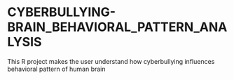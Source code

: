 # CYBERBULLYING-BRAIN_BEHAVIORAL_PATTERN_ANALYSIS
This R project makes the user understand how cyberbullying influences behavioral pattern of human brain
